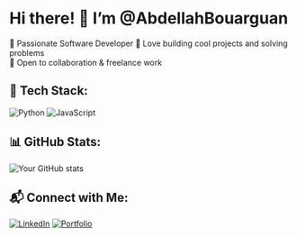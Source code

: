 <!---
AbdellahBouarguan/AbdellahBouarguan is a ✨ special ✨ repository because its `README.md` (this file) appears on your GitHub profile.
You can click the Preview link to take a look at your changes.
--->
# Hi there! 👋 I’m @AbdellahBouarguan

🔹 Passionate Software Developer
🔹 Love building cool projects and solving problems  
🔹 Open to collaboration & freelance work  

## 🚀 Tech Stack:
![Python](https://img.shields.io/badge/-Python-3776AB?style=flat&logo=python&logoColor=white)
![JavaScript](https://img.shields.io/badge/-JavaScript-F7DF1E?style=flat&logo=javascript&logoColor=black)

## 📊 GitHub Stats:
![Your GitHub stats](https://github-readme-stats.vercel.app/api?username=AbdellahBouarguan&show_icons=true&theme=radical)

## 📬 Connect with Me:
[![LinkedIn](https://img.shields.io/badge/-LinkedIn-0077B5?style=flat&logo=linkedin)](https://www.linkedin.com/in/bouarguan-abdellah-2323a1297/)
[![Portfolio](https://img.shields.io/badge/-Portfolio-FF5722?style=flat&logo=firefox)](https://daktok.com/)
